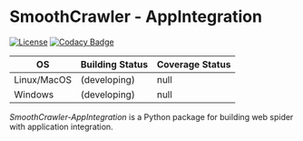 # SmoothCrawler - AppIntegration

[![License](https://img.shields.io/badge/License-Apache%202.0-blue.svg?logo=apache)](https://opensource.org/licenses/Apache-2.0)
[![Codacy Badge](https://app.codacy.com/project/badge/Grade/9818af21672f4ac7a48078bb62a86df4)](https://www.codacy.com/gh/Chisanan232/SmoothCrawler-AppIntegration/dashboard?utm_source=github.com&amp;utm_medium=referral&amp;utm_content=Chisanan232/SmoothCrawler-AppIntegration&amp;utm_campaign=Badge_Grade)

| OS | Building Status | Coverage Status |
|------------|------------|--------|
| Linux/MacOS |(developing)|null|
| Windows |(developing)|null|

*SmoothCrawler-AppIntegration* is a Python package for building web spider with application integration.
